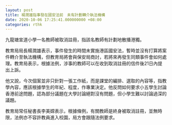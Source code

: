 ```yaml
---
layout: post
title: 楊潤雄指事發在國安法前　未有計劃轉介執法機構
date: 2020-10-06 17:25:41.000000000 +08:00
categories: rthk
---
```


九龍塘宣道小學一名教師被取消註冊，指該名教師有計劃地散播港獨。

教育局局長楊潤雄表示，事件發生的時間未實施港區國安法，暫時並沒有打算將案件轉介至執法機構，但教育局將會與保安局商討，若將來再發生同類事件會如何處理。教育局表示，根據法例，涉事的教師可以在收到取消註冊的信件後21日內提出上訴。

他又說，今次個案並非只針對一張工作紙，而是課堂的編排、選取的內容等，指教學內容，應該根據學生的年紀、程度，作專業決定。他反問如何要求小五學生討論香港前途問題，認為部分議題在大學討論絕對沒有問題，但小學生難以討論過深的議題。

教育局常任秘書長李美嫦表示，根據條例，有關教師是終身被取消註冊，並無時限，法例亦不容許教員進入校園，局方會跟隨法例要求。
